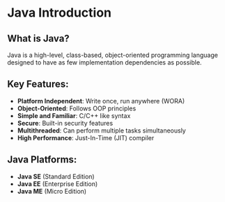 # Java Introduction

## What is Java?
Java is a high-level, class-based, object-oriented programming language designed to have as few implementation dependencies as possible.

## Key Features:
- **Platform Independent**: Write once, run anywhere (WORA)
- **Object-Oriented**: Follows OOP principles
- **Simple and Familiar**: C/C++ like syntax
- **Secure**: Built-in security features
- **Multithreaded**: Can perform multiple tasks simultaneously
- **High Performance**: Just-In-Time (JIT) compiler

## Java Platforms:
- **Java SE** (Standard Edition)
- **Java EE** (Enterprise Edition)
- **Java ME** (Micro Edition)
